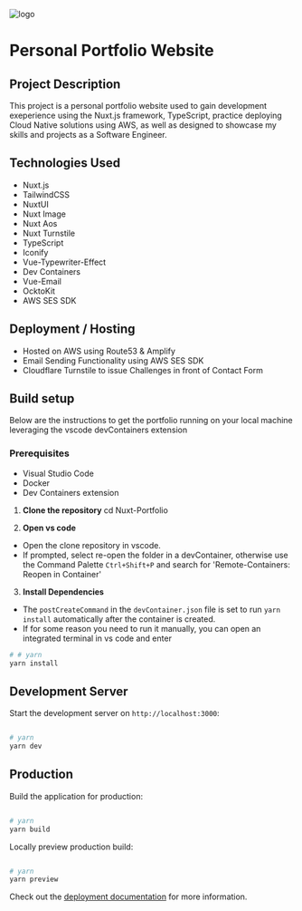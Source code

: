 ![logo](./public/favicon.ico)

# Personal Portfolio Website

## Project Description

This project is a personal portfolio website used to gain development exeperience using the Nuxt.js framework, TypeScript, practice deploying Cloud Native
solutions using AWS, as well as designed to showcase my skills and projects as a Software Engineer.

## Technologies Used

- Nuxt.js
- TailwindCSS
- NuxtUI
- Nuxt Image
- Nuxt Aos
- Nuxt Turnstile
- TypeScript
- Iconify
- Vue-Typewriter-Effect
- Dev Containers
- Vue-Email
- OcktoKit
- AWS SES SDK

## Deployment / Hosting

- Hosted on AWS using Route53 & Amplify
- Email Sending Functionality using AWS SES SDK
- Cloudflare Turnstile to issue Challenges in front of Contact Form

## Build setup

Below are the instructions to get the portfolio running on your local machine leveraging the vscode devContainers extension

### Prerequisites

- Visual Studio Code
- Docker
- Dev Containers extension

1. **Clone the repository**
   cd Nuxt-Portfolio

2. **Open vs code**

- Open the clone repository in vscode.
- If prompted, select re-open the folder in a devContainer, otherwise use the Command Palette `Ctrl+Shift+P` and search for 'Remote-Containers: Reopen in Container'

3. **Install Dependencies**

- The `postCreateCommand` in the `devContainer.json` file is set to run `yarn install` automatically after the container is created.
- If for some reason you need to run it manually, you can open an integrated terminal in vs code and enter

```bash
# # yarn
yarn install
```

## Development Server

Start the development server on `http://localhost:3000`:

```bash

# yarn
yarn dev

```

## Production

Build the application for production:

```bash

# yarn
yarn build


```

Locally preview production build:

```bash

# yarn
yarn preview

```

Check out the [deployment documentation](https://nuxt.com/docs/getting-started/deployment) for more information.
